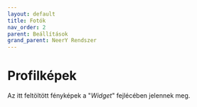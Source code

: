 ```yaml
---
layout: default
title: Fotók
nav_order: 2
parent: Beállítások
grand_parent: NeerY Rendszer
---
```

# Profilképek

Az itt feltöltött fényképek a "_Widget_" fejlécében jelennek meg.